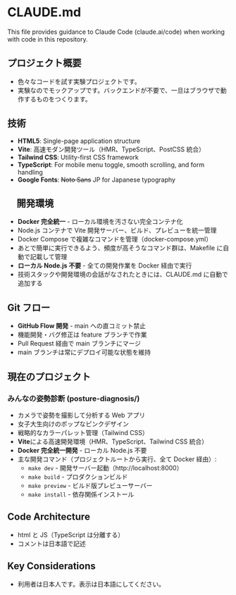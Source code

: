# CLAUDE.md

This file provides guidance to Claude Code (claude.ai/code) when working with code in this repository.

## プロジェクト概要

- 色々なコードを試す実験プロジェクトです。
- 実験なのでモックアップです。バックエンドが不要で、一旦はブラウザで動作するものをつくります。

## 技術

- **HTML5**: Single-page application structure
- **Vite**: 高速モダン開発ツール（HMR、TypeScript、PostCSS 統合）
- **Tailwind CSS**: Utility-first CSS framework
- **TypeScript**: For mobile menu toggle, smooth scrolling, and form handling
- **Google Fonts**: ~~Noto Sans~~ JP for Japanese typography

## 　開発環境

- **Docker 完全統一** - ローカル環境を汚さない完全コンテナ化
- Node.js コンテナで Vite 開発サーバー、ビルド、プレビューを統一管理
- Docker Compose で複雑なコマンドを管理（docker-compose.yml）
- あとで簡単に実行できるよう、頻度が高そうなコマンド群は、Makefile に自動で記載して管理
- **ローカル Node.js 不要** - 全ての開発作業を Docker 経由で実行
- 技術スタックや開発環境の会話がなされたときには、CLAUDE.md に自動で追加する

## Git フロー

- **GitHub Flow 開発** - main への直コミット禁止
- 機能開発・バグ修正は feature ブランチで作業
- Pull Request 経由で main ブランチにマージ
- main ブランチは常にデプロイ可能な状態を維持

## 現在のプロジェクト

### みんなの姿勢診断 (posture-diagnosis/)

- カメラで姿勢を撮影して分析する Web アプリ
- 女子大生向けのポップなピンクデザイン
- 戦略的なカラーパレット管理（Tailwind CSS）
- **Vite**による高速開発環境（HMR、TypeScript、Tailwind CSS 統合）
- **Docker 完全統一開発** - ローカル Node.js 不要
- 主な開発コマンド（プロジェクトルートから実行、全て Docker 経由）:
  - `make dev` - 開発サーバー起動（http://localhost:8000）
  - `make build` - プロダクションビルド
  - `make preview` - ビルド版プレビューサーバー
  - `make install` - 依存関係インストール

## Code Architecture

- html と JS（TypeScript は分離する）
- コメントは日本語で記述

## Key Considerations

- 利用者は日本人です。表示は日本語にしてください。
